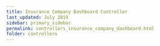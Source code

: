 ```yaml
---
title: Insurance Company Dashboard Controller
last_updated: July 2019
sidebar: primary_sidebar
permalink: controllers_insurance_company_dashboard.html
folder: controllers
---
```

